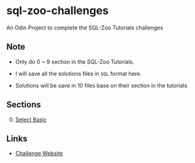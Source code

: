 # sql-zoo-challenges

An Odin Project to complete the SQL-Zoo Tutorials challenges

## Note

- Only do 0 ~ 9 section in the SQL-Zoo Tutorials.

- I will save all the solutions files in `SQL` format here.

- Solutions will be save in 10 files base on their section in the tutorials.

## Sections

0. [Select Basic](./0-select-basic.sql)

## Links

- [Challenge Website](https://sqlzoo.net/wiki/SQL_Tutorial)
